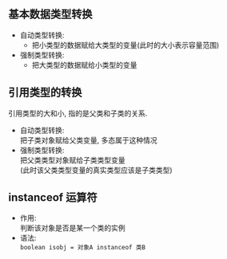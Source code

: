 ## 基本数据类型转换
- 自动类型转换:  
  - 把小类型的数据赋给大类型的变量(此时的大小表示容量范围)
- 强制类型转换:  
  - 把大类型的数据赋给小类型的变量

## 引用类型的转换
引用类型的大和小, 指的是父类和子类的关系.
- 自动类型转换:  
  把子类对象赋给父类变量, 多态属于这种情况
- 强制类型转换:  
  把父类类型对象赋给子类类型变量  
  (此时该父类类型变量的真实类型应该是子类类型)

## instanceof 运算符
- 作用:  
  判断该对象是否是某一个类的实例
- 语法:    
  `boolean isobj = 对象A instanceof 类B`  
